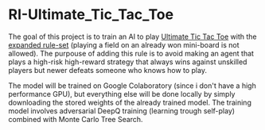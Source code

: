 # RI-Ultimate_Tic_Tac_Toe

The goal of this project is to train an AI to play <a href="https://en.wikipedia.org/wiki/Ultimate_tic-tac-toe"> Ultimate Tic Tac Toe</a> with the <a href="https://en.wikipedia.org/wiki/Ultimate_tic-tac-toe#Rules">expanded rule-set</a> (playing a field on an already won mini-board is not allowed). The purpouse of adding this rule is to avoid making an agent that plays a high-risk high-reward strategy that always wins against unskilled players but newer defeats someone who knows how to play.

The model will be trained on Google Colaboratory (since i don't have a high performance GPU), but everything else will be done locally by simply downloading the stored weights of the already trained model. The training model involves adversarial DeepQ training (learning trough self-play) combined with Monte Carlo Tree Search.
